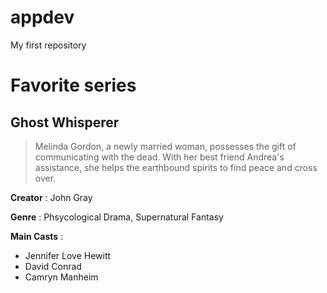 # appdev
My first repository

# Favorite series

## Ghost Whisperer
> Melinda Gordon, a newly married woman, possesses the gift of communicating with the dead. With her best friend Andrea's assistance, she helps the earthbound spirits to find peace and cross over.

**Creator**
: John Gray

**Genre**
: Phsycological Drama, Supernatural Fantasy

**Main Casts**
: 
- Jennifer Love Hewitt
- David Conrad
- Camryn Manheim
